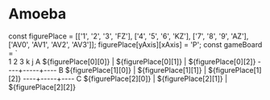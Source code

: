 # Amoeba
const figurePlace = 
[['1',    '2',   '3', 'FZ'],
['4',     '5',   '6', 'KZ'],
['7',     '8',   '9',  'AZ'],
['AV0',  'AV1', 'AV2', 'AV3']];
figurePlace[yAxis][xAxis] = 'P';
const gameBoard = `   
      1     2     3
                    k  j
A     ${figurePlace[0][0]}  |  ${figurePlace[0][1]}  |  ${figurePlace[0][2]}
     ----+-----+----
B     ${figurePlace[1][0]}  |  ${figurePlace[1][1]}  |  ${figurePlace[1][2]}
     ----+-----+----
C     ${figurePlace[2][0]}  |  ${figurePlace[2][1]}  |  ${figurePlace[2][2]}
